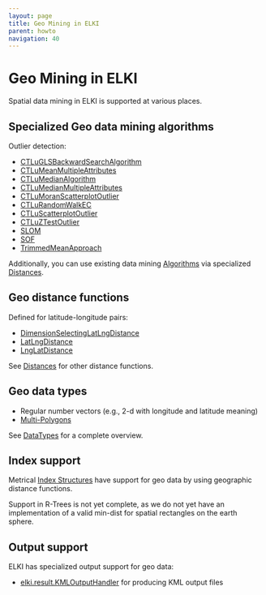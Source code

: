 ```yaml
---
layout: page
title: Geo Mining in ELKI
parent: howto
navigation: 40
---
```



Geo Mining in ELKI
==================

Spatial data mining in ELKI is supported at various places.

Specialized Geo data mining algorithms
--------------------------------------

Outlier detection:
- [CTLuGLSBackwardSearchAlgorithm](/releases/current/javadoc/elki/algorithm/outlier/spatial/CTLuGLSBackwardSearchAlgorithm.html)
- [CTLuMeanMultipleAttributes](/releases/current/javadoc/elki/algorithm/outlier/spatial/CTLuMeanMultipleAttributes.html)
- [CTLuMedianAlgorithm](/releases/current/javadoc/elki/algorithm/outlier/spatial/CTLuMedianAlgorithm.html)
- [CTLuMedianMultipleAttributes](/releases/current/javadoc/elki/algorithm/outlier/spatial/CTLuMedianMultipleAttributes.html)
- [CTLuMoranScatterplotOutlier](/releases/current/javadoc/elki/algorithm/outlier/spatial/CTLuMoranScatterplotOutlier.html)
- [CTLuRandomWalkEC](/releases/current/javadoc/elki/algorithm/outlier/spatial/CTLuRandomWalkEC.html)
- [CTLuScatterplotOutlier](/releases/current/javadoc/elki/algorithm/outlier/spatial/CTLuScatterplotOutlier.html)
- [CTLuZTestOutlier](/releases/current/javadoc/elki/algorithm/outlier/spatial/CTLuZTestOutlier.html)
- [SLOM](/releases/current/javadoc/elki/algorithm/outlier/spatial/SLOM.html)
- [SOF](/releases/current/javadoc/elki/algorithm/outlier/spatial/SOF.html)
- [TrimmedMeanApproach](/releases/current/javadoc/elki/algorithm/outlier/spatial/TrimmedMeanApproach.html)

Additionally, you can use existing data mining [Algorithms](/algorithms) via specialized [Distances](/algorithms/distances).

Geo distance functions
----------------------

Defined for latitude-longitude pairs:

- [DimensionSelectingLatLngDistance](/releases/current/javadoc/elki/distance/geo/DimensionSelectingLatLngDistance.html)
- [LatLngDistance](/releases/current/javadoc/elki/distance/geo/LatLngDistance.html)
- [LngLatDistance](/releases/current/javadoc/elki/distance/geo/LngLatDistance.html)

See [Distances](/algorithms/distances) for other distance functions.

Geo data types
--------------

- Regular number vectors (e.g., 2-d with longitude and latitude meaning)
- [Multi-Polygons](/releases/current/javadoc/elki/data/spatial/PolygonsObject.html)

See [DataTypes](/datatypes) for a complete overview.

Index support
-------------

Metrical [Index Structures](use_indexes) have support for geo data by using geographic distance functions.

Support in R-Trees is not yet complete, as we do not yet have an implementation of a valid min-dist for spatial rectangles on the earth sphere.

Output support
--------------

ELKI has specialized output support for geo data:

- [elki.result.KMLOutputHandler](/releases/current/javadoc/elki/result/KMLOutputHandler.html) for producing KML output files

